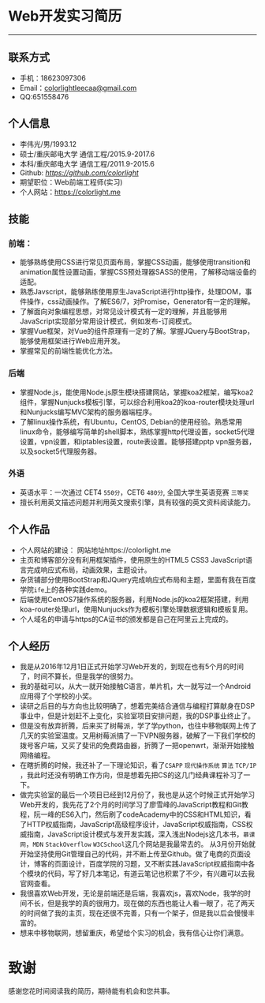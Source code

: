 # Web开发实习简历
---
## 联系方式


- 手机：18623097306
- Email：colorlightleecaa@gmail.com
- QQ:651558476    




## 个人信息

 - 李伟光/男/1993.12 
 - 硕士/重庆邮电大学 通信工程/2015.9-2017.6
 - 本科/重庆邮电大学 通信工程/2011.9-2015.6
 - Github: *https://github.com/colorlight*
 - 期望职位：Web前端工程师(实习)
 - 个人网站：https://colorlight.me

 

## 技能
### 前端：

- 能够熟练使用CSS进行常见页面布局，掌握CSS动画，能够使用transition和animation属性设置动画，掌握CSS预处理器SASS的使用，了解移动端设备的适配。
- 熟悉Javscript，能够熟练使用原生JavaScript进行http操作，处理DOM，事件操作，css动画操作。了解ES6/7，对Promise，Generator有一定的理解。
- 了解面向对象编程思想，对常见设计模式有一定的理解，并且能够用JavaScript实现部分常用设计模式，例如发布-订阅模式。
- 掌握Vue框架，对Vue的组件原理有一定的了解。掌握JQuery与BootStrap，能够使用框架进行Web应用开发。
- 掌握常见的前端性能优化方法。
### 后端
- 掌握Node.js，能使用Node.js原生模块搭建网站，掌握koa2框架，编写koa2组件，掌握Nunjucks模板引擎，可以综合利用koa2的koa-router模块处理url和Nunjucks编写MVC架构的服务器端程序。
- 了解linux操作系统，有Ubuntu，CentOS, Debian的使用经验。熟悉常用linux命令，能够编写简单的shell脚本，熟练掌握http代理设置，socket5代理设置，vpn设置，和iptables设置，route表设置。能够搭建pptp vpn服务器，以及socket5代理服务器。 

### 外语
- 英语水平：一次通过 CET4 ```550分```，CET6 ```480分```, 全国大学生英语竞赛 ```三等奖```
- 擅长利用英文描述问题并利用英文搜索引擎，具有较强的英文资料阅读能力。 


## 个人作品

* 个人网站的建设： 网站地址https://colorlight.me
*  主页和博客部分没有利用框架插件，使用原生的HTML5 CSS3 JavaScript语言完成响应式布局，动画效果，主题设计。
*  杂货铺部分使用BootStrap和JQuery完成响应式布局和主题，里面有我在百度学院```ife```上的各种实践demo。
*  后端使用CentOS7操作系统的服务器，利用Node.js的koa2框架搭建，利用koa-router处理url，使用Nunjucks作为模板引擎处理数据逻辑和模板复用。 
*  个人域名的申请与https的CA证书的颁发都是自己在阿里云上完成的。

## 个人经历
* 我是从2016年12月1日正式开始学习Web开发的，到现在也有5个月的时间了，时间不算长，但是我学的很努力。
* 我的基础可以，从大一就开始接触C语言，单片机，大一就写过一个Android应用得了个学校的小奖。
* 读研之后目的与方向也比较明确了，想着完美结合通信与编程打算献身在DSP事业中，但是计划赶不上变化，实验室项目安排问题，我的DSP事业终止了。
* 但是没有放弃折腾，后来买了树莓派，学了学python，也往中移物联网上传了几天的实验室温度。又用树莓派搞了一下VPN服务器，破解了一下我们学校的拨号客户端，又买了斐讯的免费路由器，折腾了一把openwrt，渐渐开始接触网络编程。
* 在瞎折腾的时候，我还补了一下理论知识，看了```CSAPP``` ```现代操作系统``` ```算法``` ```TCP/IP ```，我此时还没有明确工作方向，但是想着先把CS的这几门经典课程补习了一下。
* 做完实验室的最后一个项目已经到12月份了，我也是从这个时候正式开始学习Web开发的，我先花了2个月的时间学习了廖雪峰的JavaScript教程和Git教程，阮一峰的ES6入门，然后刷了codeAcademy中的CSS和HTML知识，看了HTTP权威指南，JavaScript高级程序设计，JavaScript权威指南，CSS权威指南，JavaScript设计模式与发开发实践，深入浅出Nodejs这几本书，```慕课网```，```MDN``` ```StackOverflow``` ```W3CSchool```这几个网站是我最常去的。 从3月份开始就开始坚持使用Git管理自己的代码，并不断上传至Github。做了电商的页面设计，博客的页面设计，百度学院的习题，又不断实践JavaScript权威指南中各个模块的代码，写了好几本笔记，有道云笔记也积累了不少，有兴趣可以去我官网查看。
* 我很喜欢Web开发，无论是前端还是后端，我喜欢js，喜欢Node，我学的时间不长，但是我学的真的很用力。现在做的东西也能让人看一眼了，花了两天的时间做了我的主页，现在还很不完善，只有一个架子，但是我以后会慢慢丰富的。
* 想来中移物联网，想留重庆，希望给个实习的机会，我有信心让你们满意。

# 致谢
感谢您花时间阅读我的简历，期待能有机会和您共事。
